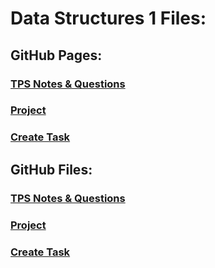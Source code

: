 # Data Structures 1 Files:

## GitHub Pages:

### [TPS Notes & Questions](https://punarvasus.github.io/DataStructures/tps)

### [Project](https://punarvasus.github.io/DataStructures/project)

### [Create Task](https://punarvasus.github.io/DataStructures/createtask)


## GitHub Files:

### [TPS Notes & Questions](https://github.com/DataStructures/tree/github-pages/docs/tps.md)

### [Project](https://github.com/DataStructures/tree/github-pages/docs/project.md)

### [Create Task](https://github.com/PunarvasuS/DataStructures/tree/github-pages/docs/createtask.md)
